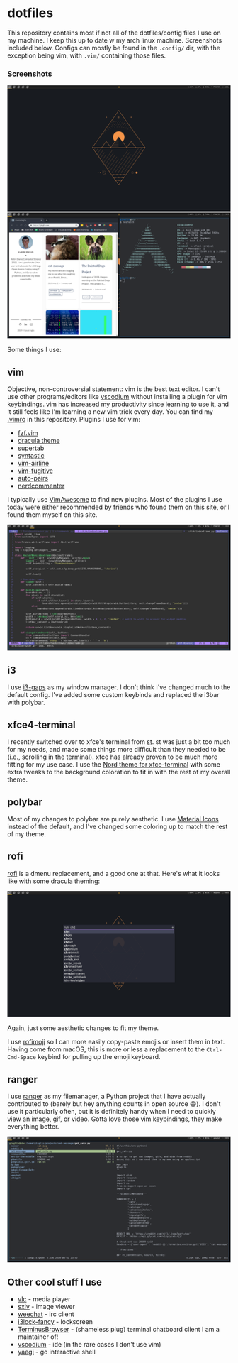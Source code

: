 # dotfiles

This repository contains most if not all of the dotfiles/config files I use on my machine. I keep this up to date w my arch linux machine. Screenshots included below. Configs can mostly be found in the `.config/` dir, with the exception being vim, with `.vim/` containing those files.


### Screenshots

![](./.dotfile_screenshots/empty.png?raw=true)
![](./.dotfile_screenshots/sc1.png?raw=true)

Some things I use:

## vim

Objective, non-controversial statement: vim is the best text editor. I can't use other programs/editors like [vscodium](https://github.com/VSCodium/vscodium) without installing a plugin for vim keybindings. vim has increased my productivity since learning to use it, and it still feels like I'm learning a new vim trick every day. You can find my [.vimrc](https://github.com/ginglis13/dotfiles/blob/master/.vim/.vimrc) in this repository. Plugins I use for vim:

- [fzf.vim](https://github.com/junegunn/fzf.vim)
- [dracula theme](https://github.com/dracula/vim)
- [supertab](https://github.com/ervandew/supertab)
- [syntastic](https://github.com/vim-syntastic/syntastic)
- [vim-airline](https://github.com/vim-airline/vim-airline)
- [vim-fugitive](https://github.com/tpope/vim-fugitive)
- [auto-pairs](https://github.com/jiangmiao/auto-pairs)
- [nerdcommenter](https://github.com/scrooloose/nerdcommenter)

I typically use [VimAwesome](https://vimawesome.com/) to find new plugins. Most of the plugins I use today were either recommended by friends who found them on this site, or I found them myself on this site.

![](./.dotfile_screenshots/vim.png?raw=true)

## i3

I use [i3-gaps](https://github.com/Airblader/i3) as my window manager. I don't think I've changed much to the default config. I've added some custom keybinds and replaced the i3bar with polybar.

## xfce4-terminal

I recently switched over to xfce's terminal from [st](https://st.suckless.org/). st was just a bit too much for my needs, and made some things more difficult than they needed to be (i.e., scrolling in the terminal). xfce has already proven to be much more fitting for my use case. I use the [Nord theme for xfce-terminal](https://github.com/arcticicestudio/nord-xfce-terminal) with some extra tweaks to the background coloration to fit in with the rest of my overall theme.

## polybar

Most of my changes to polybar are purely aesthetic. I use [Material Icons](https://material.io/resources/icons/?style=baseline) instead of the default, and I've changed some coloring up to match the rest of my theme.

## rofi

[rofi](https://github.com/davatorium/rofi) is a dmenu replacement, and a good one at that. Here's what it looks like with some dracula theming:

![](./.dotfile_screenshots/rofi.png?raw=true)

Again, just some aesthetic changes to fit my theme.

I use [rofimoji](https://github.com/fdw/rofimoji) so I can more easily copy-paste emojis or insert them in text. Having come from macOS, this is more or less a replacement to the `Ctrl-Cmd-Space` keybind for pulling up the emoji keyboard.


## ranger

I use [ranger](https://github.com/ranger/ranger) as my filemanager, a Python project that I have actually contributed to (barely but hey anything counts in open source :smile:). I don't use it particularly often, but it is definitely handy when I need to quickly view an image, gif, or video. Gotta love those vim keybindings, they make everything better.

![](./.dotfile_screenshots/ranger.png?raw=true)

## Other cool stuff I use

- [vlc](https://www.videolan.org/vlc/index.html) - media player
- [sxiv](https://github.com/muennich/sxiv) - image viewer
- [weechat](https://weechat.org/) - irc client
- [i3lock-fancy](https://github.com/meskarune/i3lock-fancy) - lockscreen
- [TerminusBrowser](https://github.com/wtheisen/TerminusBrowser) - (shameless plug) terminal chatboard client I am a maintainer of!
- [vscodium](https://github.com/VSCodium/vscodium) - ide (in the rare cases I don't use vim)
- [yaegi](https://github.com/containous/yaegi) - go interactive shell
